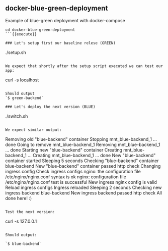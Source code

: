 ## docker-blue-green-deployment
Example of blue-green deployment with docker-compose

```
cd docker-blue-green-deployment
```{{execute}}

### Let's setup first our baseline relese (GREEN)
```
 ./setup.sh
```{{execute}}

We expect that shortly after the setup script executed we can test our app:

```
curl -s localhost
```{{execute}}

Should output
`$ green-backend`

### Let's deploy the next version (BLUE)

```
./switch.sh
```{{execute}}

We expect similar output:
```
Removing old "blue-backend" container
Stopping mnt_blue-backend_1 ... done
Going to remove mnt_blue-backend_1
Removing mnt_blue-backend_1 ... done
Starting new "blue-backend" container
Creating mnt_blue-backend_1 ... 
Creating mnt_blue-backend_1 ... done
New "blue-backend" container started
Sleeping 5 seconds
Checking "blue-backend" container
blue-backend
New "blue-backend" container passed http check
Changing ingress config
Check ingress configs
nginx: the configuration file /etc/nginx/nginx.conf syntax is ok
nginx: configuration file /etc/nginx/nginx.conf test is successful
New ingress nginx config is valid
Reload ingress configs
Ingress reloaded
Sleeping 2 seconds
Checking new ingress backend
blue-backend
New ingress backend passed http check
All done here! :)
```

Test the next version:

```
curl -s 127.0.0.1
```{{execute}}

Should output:

`$ blue-backend`



